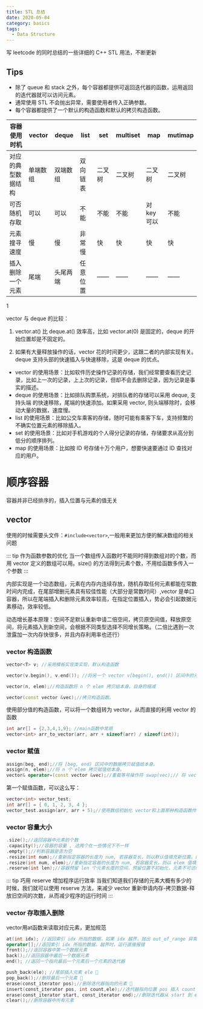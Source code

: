 ```yaml
---
title: STL 总结
date: 2020-05-04
category: basics
tags:
  - Data Structure
--- 
```


写 leetcode 的同时总结的一些详细的 C++ STL 用法，不断更新

<!-- more -->

## Tips

* 除了 queue 和 stack 之外，每个容器都提供可返回迭代器的函数，运用返回的迭代器就可以访问元素。
* 通常使用 STL 不会抛出异常，需要使用者传入正确参数。
* 每个容器都提供了一个默认的构造函数和默认的拷贝构造函数。

| 容器使用时机       | vector   | deque    | list     | set    | multiset | map         | mutimap |
| ------------------ | -------- | -------- | -------- | ------ | -------- | ----------- | ------- |
| 对应的典型数据结构 | 单端数组 | 双端数组 | 双向链表 | 二叉树 | 二叉树   | 二叉树      | 二叉树  |
| 可否随机存取       | 可以     | 可以     | 不能     | 不能   | 不能     | 对 key 可以 | 不能    |
| 元素搜寻速度       | 慢       | 慢       | 非常慢   | 快     | 快       | 快          | 快      |
| 插入删除一个元素   | 尾端     | 头尾两端 | 任意位置 | ——     | ——       | ——          | ——      |

1

vector 与 deque 的比较：
1. vector.at() 比 deque.at() 效率高，比如 vector.at(0) 是固定的，deque 的开始位置却是不固定的。

2. 如果有大量释放操作的话，vector 花的时间更少，这跟二者的内部实现有关。deque 支持头部的快速插入与快速移除，这是 deque 的优点。

- vector 的使用场景：比如软件历史操作记录的存储，我们经常要查看历史记录，比如上一次的记录，上上次的记录，但却不会去删除记录，因为记录是事实的描述。
- deque 的使用场景：比如排队购票系统，对排队者的存储可以采用 deque, 支持头端
的快速移除，尾端的快速添加。如果采用 vector, 则头端移除时，会移动大量的数据，速度慢。
- list 的使用场景：比如公交车乘客的存储，随时可能有乘客下车，支持频繁的不确实位置元素的移除插入。
- set 的使用场景：比如对手机游戏的个人得分记录的存储，存储要求从高分到低分的顺序排列。
- map 的使用场景：比如按 ID 号存储十万个用户，想要快速要通过 ID 查找对应的用户。

# 顺序容器

容器并非已经排序的，插入位置与元素的值无关

## vector

使用的时候需要头文件：`#include<vector>`,一般用来更加方便的解决数组的相关问题

::: tip 作为函数参数的优化
当一个数组传入函数时不能同时得到数组对的个数，而用 vector 定义的数组可以用。size() 的方法得到元素个数，不用给函数多传入一个参数
:::

内部实现是一个动态数组，元素在内存内连续存放，随机存取任何元素都能在常数时间内完成，在尾部增删元素具有较佳性能（大部分是常数时间）,vector 是单口容器，所以在尾端插入和删除元素效率较高，在指定位置插入，势必会引起数据元素移动，效率较低。

动态增长基本原理：空间不足默认重新申请二倍空间，拷贝原空间值，释放原空间，将元素插入到新空间，会根据不同类型选择不同增长策略。（二倍比遇到一次泄露加一次内存快很多，并且内存利用率也还行）

###  vector 构造函数

``` cpp
vector<T> v; //采用模板实现类实现，默认构造函数 

vector(v.begin(), v.end()); //将另一个 vector v[begin(), end()) 区间中的元素拷贝给本身。

vector(n, elem);//构造函数将 n 个 elem 拷贝给本身。自身的缩减

vector(const vector &vec);//拷贝构造函数。
```

使用部分值的构造函数，可以将一个数组转为 vector，从而直接的利用 vector 的函数

```cpp
int arr[] = {2,3,4,1,9}; //main函数中常用
vector<int> arr_to_vector(arr, arr + sizeof(arr) / sizeof(int));
```

### vector 赋值

``` cpp
assign(beg, end);//将 [beg, end) 区间中的数据拷贝赋值给本身。 
assign(n, elem);//将 n 个 elem 拷贝赋值给本身。 
vector& operator=(const vector &vec);//重载等号操作符 swap(vec);// 将 vec 与本身的元素互换。
```

第一个赋值函数，可以这么写： 
```cpp
vector<int> vector_test;
int arr[] = { 0, 1, 2, 3, 4 }; 
vector_test.assign(arr, arr + 5);//使用数组初始化 vector和上面那种构造函数作用一样
```

### vector 容量大小

``` cpp
.size();//返回容器中元素的个数 
.capacity();//容器的容量 , 这两个在一些情况下不一样
.empty();//判断容器是否为空 
.resize(int num);//重新指定容器的长度为 num, 若容器变长，则以默认值填充新位置。如果容器变 短，则末尾超出容器长度的元素被删除。 
.resize(int num, elem);//重新指定容器的长度为 num, 若容器变长，则以 elem 值填充新位置。如 果容器变短，则末尾超出容器长度的元素被删除。
.reserve(int len);//容器预留 len 个元素长度的空间，预留位置不初始化，元素不可访问。capacity扩大
```

::: tip 巧用 reserve 增加程序运行效率
当我们知道我们存储的元素大概有多少的时候，我们就可以使用 reserve 方法，来减少 vector 重新申请内存-拷贝数据-释放旧空间的次数，从而减少程序的运行时间
:::

### vector 存取插入删除

vector用at函数来读取对应元素，更加规范

``` cpp
at(int idx); //返回索引 idx 所指的数据，如果 idx 越界，抛出 out_of_range 异常。
operator[];//返回索引 idx 所指的数据，越界时，运行直接报错 
front();//返回容器中第一个数据元素 
back();//返回容器中最后一个数据元素
end(); //返回一个指向最后一个元素后一个元素的迭代器
```

``` cpp
push_back(ele); //尾部插入元素 ele 🍕 
pop_back();//删除最后一个元素 🍕
erase(const_iterator pos);//删除迭代器指向的元素 🍕
insert(const_iterator pos, int count,ele);//迭代器指向位置 pos 插入 count 个元素 ele. 
erase(const_iterator start, const_iterator end);//删除迭代器从 start 到 end 之间的元素 
clear();//删除容器中所有元素
```
<!-- 
## **deque**

头文件<deque>  "double-ended-queue"

> n. 双端队列；双队列

双向队列，元素在内存内连续存放，随机存取任何元素都能在常数时间内完成（但次于 vector), 在两端增删元素具有较佳性能（大部分是常数时间）, vector 是单向开口的连续性空间，deque 则是一种双向开口的连续性空间，所谓双向开口，
意思是可以在头尾两端分别做元素的插入和删除操作，vector 当然也可以在头尾两端进行插入和删除操作，但是头部插入和删除操作效率奇差，无法被接受。

> **deque 和 vector 的最大差异**

* 在于 deque 允许常数时间内对头端进行元素插入和删除操作。
* 在于 deque 没有容量的概念，因为它是动态的以分段的连续空间组合而成，随时可以增加一段新的空间并链接起来，换句话说，像 vector 那样“因旧空间不足而重新分配一块更大的空间，然后再复制元素，释放空间”这样的操作不会发生在 deque 身上，也因此 deque 没有必要提供所谓的空间保留功能。
* 双端插入和删除元素效率较高。
* 指定位置插入也会导致数据元素移动，降低效率。
* 可随机存取，效率高。
> **deque 构造函数**

``` cpp
deque<T> deqT;//默认构造形式 
deque(beg, end);//构造函数将 [beg, end) 区间中的元素拷贝给本身。 
deque(n, elem);//构造函数将 n 个 elem 拷贝给本身。 
deque(const deque &deq);//拷贝构造函数。
```

> **deque 赋值操作**

``` cpp
assign(beg, end);//将 [beg, end) 区间中的数据拷贝赋值给本身。 
assign(n, elem);//将 n 个 elem 拷贝赋值给本身。 
deque& operator=(const deque &deq); //重载等号操作符 
swap(deq);// 将 deq 与本身的元素互换
```

> **deque 大小操作**

``` cpp
deque.size();//返回容器中元素的个数 
deque.empty();//判断容器是否为空 
deque.resize(num);//重新指定容器的长度为 num, 若容器变长，则以默认值填充新位置。如果容器 变短，则末尾超出容器长度的元素被删除。 
deque.resize(num, elem); //重新指定容器的长度为 num, 若容器变长，则以 elem 值填充新位置，如 果容器变短，则末尾超出容器长度的元素被删除。
```

> **deque 双端插入和删除操作**

``` cpp
push_back(elem);//在容器尾部添加一个数据 
push_front(elem);//在容器头部插入一个数据 
pop_back();//删除容器最后一个数据 
pop_front();//删除容器第一个数据
```

> **deque 数据存取**

``` cpp
at(idx);//返回索引 idx 所指的数据，如果 idx 越界，抛出 out_of_range。 operator[];//返回索引 idx 所指的数据，如果 idx 越界，不抛出异常，直接出错。 
front();//返回第一个数据。 
back();//返回最后一个数据
```

> **deque 插入操作**

``` cpp
insert(pos,elem);//在 pos 位置插入一个 elem 元素的拷贝，返回新数据的位置。 
insert(pos,n,elem);//在 pos 位置插入 n 个 elem 数据，无返回值。 insert(pos,beg,end);//在 pos 位置插入 [beg,end) 区间的数据，无返回值。
```

deque 是分段连续的内存空间，通过中控器维持一种连续内存空间的状态，
其实现复杂性要大于 vector queue stack 等容器，其迭代器的实现也更加复杂，在需要对 deque 容器元素进行排序的时候，建议先将 deque 容器中数据数据元素拷贝到 vector 容器中，对 vector 进行排序，然后再将排序完成的数据拷贝回 deque 容器。

> **deque 删除操作**

``` cpp
clear();//移除容器的所有数据 
erase(beg,end);//删除 [beg,end) 区间的数据，返回下一个数据的位置。 
erase(pos);//删除 pos 位置的数据，返回下一个数据的位置。
```

> 使用 sort 函数排序 deque 对象容器

``` cpp
vector<int> v;
bool compare(person& a,person& b){
    return a.score<b.score;
}
sort(v.began(),v.end(),compare);
```

***

## **list 双向链表**

头文件<list>

* 双向链表，元素在空间内不是连续存放的，在任何位置增删元素都能在常数时间内完成，调用元素时要事先知道位置，不支持随机存取
* 采用动态存储分配，不会造成内存浪费和溢出 
* 链表执行插入和删除操作十分方便，修改指针即可，不需要移动大量元素
* 链表灵活，但是空间和时间额外耗费较大

> list 构造函数

``` cpp
list<T> lstT;//list 采用采用模板类实现，对象的默认构造形式： 
list(beg,end);//构造函数将 [beg, end) 区间中的元素拷贝给本身。 
list(n,elem);//构造函数将 n 个 elem 拷贝给本身。 
list(const list &lst);//拷贝构造函数。
```

> **list 数据元素插入和删除操作**

``` cpp
push_back(elem);//在容器尾部加入一个元素 
pop_back();//删除容器中最后一个元素 
push_front(elem);//在容器开头插入一个元素 
pop_front();//从容器开头移除第一个元素 
insert(pos,elem);//在 pos 位置插 elem 元素的拷贝，返回新数据的位置。 
insert(pos,n,elem);//在 pos 位置插入 n 个 elem 数据，无返回值。 
insert(pos,beg,end);//在 pos 位置插入 [beg,end) 区间的数据，无返回值。 
clear();//移除容器的所有数据 
erase(beg,end);//删除 [beg,end) 区间的数据，返回下一个数据的位置。 
erase(pos);//删除 pos 位置的数据，返回下一个数据的位置。 
remove(elem);//删除容器中所有与 elem 值匹配的元素。
```

> **list 空间大小操作**

``` cpp
size();//返回容器中元素的个数 
empty();//判断容器是否为空 
resize(num);//重新指定容器的长度为 num, 若容器变长，则以默认值填充新位置。如果容器变短，则末尾超出容器长度的元素被删除。 
resize(num, elem);//重新指定容器的长度为 num, 若容器变长，则以 elem 值填充新位置。 如果容器变短，则末尾超出容器长度的元素被删除。
```

> **list 赋值操作**

``` cpp
assign(beg, end);//将 [beg, end) 区间中的数据拷贝赋值给本身。 
assign(n, elem);//将 n 个 elem 拷贝赋值给本身。 
list& operator=(const list &lst);//重载等号操作符 
swap(lst);//将 lst 与本身的元素互换。
front();//返回第一个元素。 
back();//返回最后一个元素。
```

> **list** **反转排列，排序**

``` cpp
reverse();//反转链表，比如 lst 包含 1,3,5 元素，运行此方法后，lst 就包含 5,3,1 元素。 
sort(); //list 排序，这个是 list 的成员函数，而不是外部算法，默认从小到大
//如何对对象排序？
list<int> my_list;
bool compare(int v1,int v2){
    return v1>v2;
}
my_list.sort(compare);
//从大到小排对象
```

算法 sort 只支持可以随机访问的容器，list 不支持随机访问。+5+3 是错的，只能++

链表和数组有什么区别？

1. 数组必须事先定义固定的长度（元素个数）, 不能适应数据动态地增减的情况。当数据

增加时，可能超出原先定义的元素个数；当数据减少时，造成内存浪费。

2. 链表动态地进行存储分配，可以适应数据动态地增减的情况，且可以方便地插入、删除

数据元素。（数组中插入、删除数据项时，需要移动其它数据项）

## **顺序容器常用成员函数**

* front: 第一个元素的引用
* back: 最后一个元素的引用
* push_back: 在容器末尾增加新的元素
* pop_back: 删除容器末尾的元素
* earse: 删除迭代器所指向的元素（迭代器可能失效）, 或删除一个区间，返回被删除元素后面的那个元素的迭代器

***

# **关联容器**

* 元素是排序的
* 插入任何元素都按照相应的排序规则来确定其位置
* 在查找时具有较好的性能
* 通常以平衡二叉树方式实现，插入和检索时间都很快

***

## **set/multiset**

头文件<set>

set 即集合，set 中不允许有相同的元素，multiset 中允许存在相同的元素
set 是以 RB-tree（红黑树，平衡二叉树的一种）为底层机制，其查找效率非常好

``` cpp
set<T> st;//set 默认构造函数： 
mulitset<T> mst; //multiset 默认构造
set& operator=(const set &st);//重载等号操作符 
swap(st);//交换两个集合容器
size();//返回容器中元素的数目 
empty();//判断容器是否为空
```

> **set 插入和删除操作**

``` cpp
insert(elem);//在容器中插入元素。 
clear();//清除所有元素 
erase(pos);//删除 pos 迭代器所指的元素，返回下一个元素的迭代器。 
erase(beg, end);//删除区间 [beg,end) 的所有元素 , 返回下一个元素的迭代器。 erase(elem);//删除容器中值为 elem 的元素。
```

> **set 查找操作**

``` cpp
find(key);//查找键 key 是否存在，若存在，返回该键的元素的迭代器；若不存在，返回 map.end(); 
lower_bound(keyElem);//返回第一个 key>=keyElem 元素的迭代器。 
upper_bound(keyElem);//返回第一个 key>keyElem 元素的迭代器。 
equal_range(keyElem);//返回容器中 key 与 keyElem 相等的上下限的两个迭代器。
```

set 从大到小排序

``` cpp
//仿函数
class my_compare{
    public:
    bool operator()(person& v1,person& v2){
        return v1.age >v2.age;
    }
}
set<int,my_compare> s1;//自动进行排序，默认从小到大，
//多传入一个伪函数参数修改为从大到小排序
s1.insert(p1);
s1.insert(p2);
s1.insert(p3);
//这样 find 时候也是按照 age 进行 find 的，不理对象中的另一个成员 id 了
```

## 对组

``` cpp
void test01(){
    构造方法
    pair<string,int> pair1;
    cout<<pair1.first<<" "<<pair.second<<endl;

    pair<string,int> pair2 = make_pair("aa",10);

    pair<string,int> pair3 = pair2;
}
```

## **map/multimap**

头文件<map>

map 中存放的元素有且仅有两个成员变量 (key, vaalue) map 根据 key 的值对元素进行从小到大的排序，并可以快速的根据 key 来检索元素，multimap 里面允许有相同 first 值的元素
map 也是以红黑树为底层实现机制。

> map 构造函数

``` cpp
map<T1, T2> mapTT;//map 默认构造函数：
//要传入两种模板参数 key value
map(const map &mp);//拷贝构造函数
```

> map 赋值，大小操作

``` cpp
map& operator=(const map &mp);//重载等号操作符 
swap(mp);//交换两个集合容器
empty();//判断容器是否为空
size();//返回容器中元素的数目
```

> map 插入数据元素操作

``` cpp
map<int,int> mymap;
mymap.insert(pair<int,int>(10,10));
mymap.insert(make_pair(20,20));
mymap.insert(map<int,int>::value_type(30,30));

mymap[40] = 40;
//如果 key 不存在，创建一个 pair 插入到 map 容器中 如果 key 存在，则修改 value 的值 
//如果去访问一个不存在的 key 则将 key 插入，value 为默认值
//打印
for(map<int,int>::iterator it mymap.began();it!=mymap.end();it++){
    //*it 取出来的是一个 pair
    cout<< it->first << (*it).second << endl;
}
map.insert(...); 
//往容器插入元素，返回 pair<iterator,bool> 
map<int, string> mapStu; // 第一种 通过 pair 的方式插入对象 
mapStu.insert(pair<int, string>(3, "小张")); // 第二种 通过 pair 的方式插入对象 
mapStu.inset(make_pair(-1, "校长")); // 第三种 通过 value_type 的方式插入对象 
mapStu.insert(map<int, string>::value_type(1, "小李")); // 第四种 通过数组的方式插入值 
mapStu[3] = "小刘"; 
mapStu[5] = "小王";
```

> **key 为对象时：**

``` cpp
struct my_compare{
    bool operator()(my_key key1,my_key key2){
        return key1.index>key2.index;
    }
}
map<my_key,int,my_compare> mymap;//三个排序，指定排序规则
mymap.insert(make_pair(my_key(1,2),10);
for (map<my_key,int,my_compare>::iterator it,it != end; it++){
    cout<<it->first.index<<it->second;
}
```

> **map 删除操作**

``` cpp
clear();//删除所有元素 
erase(pos);//删除 pos 迭代器所指的元素，返回下一个元素的迭代器。 
erase(beg,end);//删除区间 [beg,end) 的所有元素 , 返回下一个元素的迭代器。 
erase(keyElem);//删除容器中 key 为 keyElem 的对组。
```

> **map 查找操作**

``` cpp
find(key);//查找键 key 是否存在，若存在，返回该键的元素的迭代器；/若不存在，返回 map.end(); 
count(keyElem);//返回容器中 key 为 keyElem 的对组个数。对 map 来说，要么是 0, 要么是 1。对 multimap 来说，值可能大于 1。 

lower_bound(keyElem);//返回第一个 key<=keyElem 元素的迭代器。 
upper_bound(keyElem);//返回第一个 key>keyElem 元素的迭代器。 
equal_range(keyElem);//返回容器中 key 与 keyElem 相等的上下限的两个迭代器，返回 pair 类型

pair<map<int,int>::iterator,map<int,int>::iterator> ret = mymap.equal_range(2);
cout<<ret.first->second;
```

***

# **容器适配器**

## **stack**

头文件<stack>  

栈，检索和修改的项只能是最近插入栈顶的项，它只有一个出口，stack 只
允许在栈顶新增元素，移除元素，获得顶端元素，但是除了顶端之外，其他地方不允许存取
元素，只有栈顶元素可以被外界使用，也就是说 stack 不具有遍历行为，没有迭代器。

栈不能遍历，不支持随机存取，只能通过 top 从栈顶获取和删除元素。
> **stack 常用 API**Application Program Interface

``` cpp
stack<T> stkT;//stack 采用模板类实现，stack 对象的默认构造形式：
stack(const stack &stk);//拷贝构造函数
stack& operator=(const stack &stk);//重载等号操作符

push(elem);//向栈顶添加元素 
pop();//从栈顶移除第一个元素 
top();//返回栈顶元素

empty();//判断堆栈是否为空 
size();//返回堆栈的大小
```

## **queue**

头文件<queue>

队列，插入只可以从尾部进行，检索和修改只允许从头部进行，先进先出

``` cpp
queue<T> queT;//queue 采用模板类实现，queue 对象的默认构造形式： 
queue(const queue &que);//拷贝构造函数

push(elem);//往队尾添加元素 
pop();//从队头移除第一个元素 
back();//返回最后一个元素 
front();//返回第一个元素

queue& operator=(const queue &que);//重载等号操作符

empty();//判断队列是否为空
size();//返回队列的大小
```

## **priority_queue**

头文件<queue>

优先级队列，最高优先级元素总是第一个出列

## **顺序容器和关联容器共有的成员函数**

* begin 返回第一个元素的迭代器
* rbegin 返回最后一个元素的迭代器
* end 最后一个元素后面的位置
* rend 第一个元素前面的位置
* erase 从容器中删除一个或几个元素
* clear 从容器中删除所有元素

# **迭代器**

* 用于指向顺序容器和关联容器中的元素
* 用法和指针类似
* 有 const 和非 const 两种
* 通过迭代器可以读取他所指向的元素
* 通过非 const 迭代器还能修改其指向的元素

迭代器实际上是一个类，这个类封装一个指针  

定义一个容器类迭代器的方法可以是
(for 循环遍历时常用）

``` cpp
(set<person,my_compare>::iterator it=sp.began();it!=sp.end();it++)
(*it)
```

`容器类名：:iterator 变量名` 

> n. 迭代器；迭代程序

或
`容器类名：:const_iterator 变量名` 

访问一个迭代器所指向的元素，`*迭代器变量名`  -->
